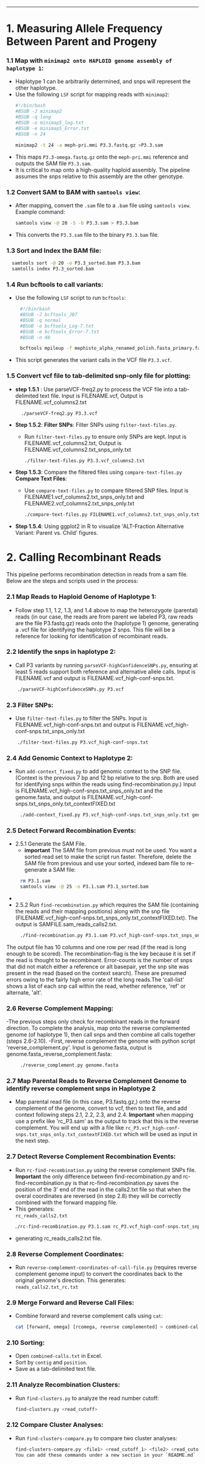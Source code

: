 


---
# 1. Measuring Allele Frequency Between Parent and Progeny 

### 1.1 **Map with `minimap2 onto HAPLOID genome assembly of haplotype 1`**:
  - Haplotype 1 can be arbitrarily determined, and snps will represent the other haplotype.
   - Use the following `LSF` script for mapping reads with `minimap2`:
     ```bash
     #!/bin/bash
     #BSUB -J minimap2
     #BSUB -q long
     #BSUB -o minimap5_log.txt
     #BSUB -e minimap5_Error.txt
     #BSUB -n 24

     minimap2 -t 24 -a meph-pri.mmi P3.3.fastq.gz >P3.3.sam
     ```
   - This maps `P3.3-omega.fastq.gz` onto the `meph-pri.mmi` reference and outputs the SAM file `P3.3.sam`.
   - It is critical to map onto a high-quality haploid assembly. The pipeline assumes the snps relative to this assembly are the other genotype. 

### 1.2 **Convert SAM to BAM with `samtools view`**:
   - After mapping, convert the `.sam` file to a `.bam` file using `samtools view`. Example command:
     ```bash
     samtools view -@ 20 -S -b P3.3.sam > P3.3.bam
     ```
   - This converts the `P3.3.sam` file to the binary `P3.3.bam` file.
     
### 1.3 **Sort and Index the BAM file**:
   ```bash
     samtools sort -@ 20 -o P3.3_sorted.bam P3.3.bam
     samtolls index P3.3_sorted.bam
   ```

### 1.4 **Run bcftools to call variants**:
   - Use the following `LSF` script to run `bcftools`:
```bash
     #!/bin/bash
     #BSUB -J bcftools_JB7
     #BSUB -q normal
     #BSUB -o bcftools_Log-7.txt
     #BSUB -e bcftools_Error-7.txt
     #BSUB -n 48

     bcftools mpileup -f mephisto_alpha_renamed_polish.fasta_primary.fasta P3.3_sorted.bam | bcftools call -mv -Ov -o P3.3.vcf
 ```
   - This script generates the variant calls in the VCF file `P3.3.vcf`.

### 1.5 **Convert vcf file to tab-delimited snp-only file for plotting**:
- **step 1.5.1** : Use parseVCF-freq2.py to process the VCF file into a tab-delimited text file. Input is FILENAME.vcf, Output is FILENAME.vcf_columns2.txt
   ```
     ./parseVCF-freq2.py P3.3.vcf
   ```

- **Step 1.5.2**: **Filter SNPs**: Filter SNPs using `filter-text-files.py`.
   - Run `filter-text-files.py` to ensure only SNPs are kept. Input is FILENAME.vcf_columns2.txt, Output is FILENAME.vcf_columns2.txt_snps_only.txt
     ```bash
     ./filter-text-files.py P3.3.vcf_columns2.txt
     ```

- **Step 1.5.3**: Compare the filtered files using `compare-text-files.py` **Compare Text Files**:
   - Use `compare-text-files.py` to compare filtered SNP files. Input is FILENAME1.vcf_columns2.txt_snps_only.txt and FILENAME2.vcf_columns2.txt_snps_only.txt
     ```bash
     ./compare-text-files.py FILENAME1.vcf_columns2.txt_snps_only.txt FILENAME2.vcf_columns2.txt_snps_only.txt
     ```
- **Step 1.5.4**: Using ggplot2 in R to visualize 'ALT-Fraction Alternative Variant: Parent vs. Child' figures.
     
# 2. Calling Recombinant Reads

This pipeline performs recombination detection in reads from a sam file. Below are the steps and scripts used in the process:

### 2.1 Map Reads to Haploid Genome of Haplotype 1:
- Follow step 1.1, 1.2, 1.3, and 1.4 above to map the heterozygote (parental) reads (in our case, the reads are from parent we labeled P3, raw reads are the file P3.fastq.gz) reads onto the (haplotype 1) genome, generating a .vcf file for identifying the haplotype 2 snps. This file will be a reference for looking for identification of recombinant reads.
 

### 2.2 Identify the snps in haplotype 2:
- Call P3 variants by running `parseVCF-highConfidenceSNPs.py`, ensuring at least 5 reads support both reference and alternative allele calls. Input is FILENAME.vcf and output is FILENAME.vcf_high-conf-snps.txt.
 ```bash
     ./parseVCF-highConfidenceSNPs.py P3.vcf
 ```
### 2.3 Filter SNPs:
- Use `filter-text-files.py` to filter the SNPs. Input is FILENAME.vcf_high-conf-snps.txt and output is FILENAME.vcf_high-conf-snps.txt_snps_only.txt
 ```bash
     ./filter-text-files.py P3.vcf_high-conf-snps.txt
 ```

### 2.4 Add Genomic Context to Haplotype 2:
- Run `add-context_fixed.py` to add genomic context to the SNP file. (Context is the previous 7 bp and 12 bp relative to the snp. Both are used for identifying snps within the reads using find-recombination.py.) Input is FILENAME.vcf_high-conf-snps.txt_snps_only.txt and the genome.fasta, and output is FILENAME.vcf_high-conf-snps.txt_snps_only.txt_contextFIXED.txt
```bash
     ./add-context_fixed.py P3.vcf_high-conf-snps.txt_snps_only.txt genome.fasta
 ```
### 2.5 Detect Forward Recombination Events:
- 2.5.1 Generate the SAM File.
  - **important** The SAM file from previous must not be used. You want a sorted read set to make the script run faster. Therefore, delete the SAM file from previous and use your sorted, indexed bam file to re-generate a SAM file:
```bash
     rm P3.1.sam
     samtools view -@ 25 -o P3.1.sam P3.1_sorted.bam 
 ```
- 
- 2.5.2 Run `find-recombination.py` which requires the SAM file (containing the reads and their mapping positions) along with the snp file (FILENAME.vcf_high-conf-snps.txt_snps_only.txt_contextFIXED.txt). The output is SAMFILE.sam_reads_calls2.txt.    
```bash
     ./find-recombination.py P3.1.sam P3.vcf_high-conf-snps.txt_snps_only.txtcontextFIXED.txt 
 ```
The output file has 10 columns and one row per read (if the read is long enough to be scored). The recombination-flag is the key because it is set if the read is thought to be recombinant. Error-counts is the number of snps that did not match either a reference or alt basepair, yet the snp site was present in the read (based on the context search). These are presumed errors owing to the fairly high error rate of the long reads.The 'call-list' shows a list of each snp call within the read, whether reference, 'ref' or alternate, 'alt'.  

  

### 2.6 Reverse Complement Mapping:
-The previous steps only check for recombinant reads in the forward direction. To complete the analysis, map onto the reverse complemented genome (of haplotype 1), then call snps and then combine all calls together (steps 2.6-2.10).
-First, reverse complement the genome with python script 'reverse_complement.py'. Input is genome.fasta, output is genome.fasta_reverse_complement.fasta:
```bash
     ./reverse_complement.py genome.fasta
 ```
### 2.7 Map Parental Reads to Reverse Complement Genome to identify reverse complement snps in Haplotype 2
- Map parental read file (in this case, P3.fastq.gz,) onto the reverse complement of the genome, convert to vcf, then to text file, and add context following steps 2.1, 2.2, 2.3, and 2.4. **Important** when mapping use a prefix like 'rc_P3.sam' as the output to track that this is the reverse complement. You will end up with a file like `rc_P3.vcf_high-conf-snps.txt_snps_only.txt_contextFIXED.txt` which will be used as input in the next step.

### 2.7 Detect Reverse Complement Recombination Events:
- Run `rc-find-recombination.py` using the reverse complement SNPs file. **Important** the only difference between find-recombination.py and rc-find-recombination.py is that rc-find-recombination.py saves the position of the 3' end of the read in the calls2.txt file so that when the overal coordinates are reversed (in step 2.8) they will be correctly combined with the forward mapping file.
-  This generates:  
  `rc_reads_calls2.txt`
  ```bash
     ./rc-find-recombination.py P3.1.sam rc_P3.vcf_high-conf-snps.txt_snps_only.txt_contextFIXED.txt
 ```
- generating rc_reads_calls2.txt file.

### 2.8 Reverse Complement Coordinates:
- Run `reverse-complement-coordinates-of-call-file.py` (requires reverse complement genome input) to convert the coordinates back to the original genome's direction. This generates:  
  `reads_calls2.txt_rc.txt`

### 2.9 Merge Forward and Reverse Call Files:
- Combine forward and reverse complement calls using `cat`:
  ```bash
  cat [forward, omega] [rcomega, reverse complemented] > combined-calls.txt
  ```

### 2.10 Sorting:
- Open `combined-calls.txt` in Excel.
- Sort by `contig` and `position`.
- Save as a tab-delimited text file.

### 2.11 Analyze Recombination Clusters:
- Run `find-clusters.py` to analyze the read number cutoff:
  ```bash
  find-clusters.py <read_cutoff>
  ```

### 2.12 Compare Cluster Analyses:
- Run `find-clusters-compare.py` to compare two cluster analyses:
  ```bash
  find-clusters-compare.py <file1> <read_cutoff_1> <file2> <read_cutoff_2>
  You can add these commands under a new section in your `README.md` file or another documentation file to clearly explain how to run them as part of the workflow. Here’s an example of how you can format it:





